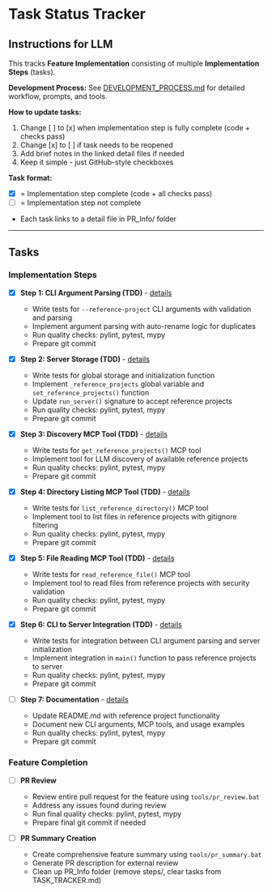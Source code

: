 # Task Status Tracker

## Instructions for LLM

This tracks **Feature Implementation** consisting of multiple **Implementation Steps** (tasks).

**Development Process:** See [DEVELOPMENT_PROCESS.md](./DEVELOPMENT_PROCESS.md) for detailed workflow, prompts, and tools.

**How to update tasks:**
1. Change [ ] to [x] when implementation step is fully complete (code + checks pass)
2. Change [x] to [ ] if task needs to be reopened
3. Add brief notes in the linked detail files if needed
4. Keep it simple - just GitHub-style checkboxes

**Task format:**
- [x] = Implementation step complete (code + all checks pass)
- [ ] = Implementation step not complete
- Each task links to a detail file in PR_Info/ folder

---

## Tasks

### Implementation Steps

- [x] **Step 1: CLI Argument Parsing (TDD)** - [details](steps/step_1.md)
  - Write tests for `--reference-project` CLI arguments with validation and parsing
  - Implement argument parsing with auto-rename logic for duplicates
  - Run quality checks: pylint, pytest, mypy
  - Prepare git commit

- [x] **Step 2: Server Storage (TDD)** - [details](steps/step_2.md)
  - Write tests for global storage and initialization function
  - Implement `_reference_projects` global variable and `set_reference_projects()` function
  - Update `run_server()` signature to accept reference projects
  - Run quality checks: pylint, pytest, mypy
  - Prepare git commit

- [x] **Step 3: Discovery MCP Tool (TDD)** - [details](steps/step_3.md)
  - Write tests for `get_reference_projects()` MCP tool
  - Implement tool for LLM discovery of available reference projects
  - Run quality checks: pylint, pytest, mypy
  - Prepare git commit

- [x] **Step 4: Directory Listing MCP Tool (TDD)** - [details](steps/step_4.md)
  - Write tests for `list_reference_directory()` MCP tool
  - Implement tool to list files in reference projects with gitignore filtering
  - Run quality checks: pylint, pytest, mypy
  - Prepare git commit

- [x] **Step 5: File Reading MCP Tool (TDD)** - [details](steps/step_5.md)
  - Write tests for `read_reference_file()` MCP tool
  - Implement tool to read files from reference projects with security validation
  - Run quality checks: pylint, pytest, mypy
  - Prepare git commit

- [x] **Step 6: CLI to Server Integration (TDD)** - [details](steps/step_6.md)
  - Write tests for integration between CLI argument parsing and server initialization
  - Implement integration in `main()` function to pass reference projects to server
  - Run quality checks: pylint, pytest, mypy
  - Prepare git commit

- [ ] **Step 7: Documentation** - [details](steps/step_7.md)
  - Update README.md with reference project functionality
  - Document new CLI arguments, MCP tools, and usage examples
  - Run quality checks: pylint, pytest, mypy
  - Prepare git commit

### Feature Completion

- [ ] **PR Review**
  - Review entire pull request for the feature using `tools/pr_review.bat`
  - Address any issues found during review
  - Run final quality checks: pylint, pytest, mypy
  - Prepare final git commit if needed

- [ ] **PR Summary Creation**
  - Create comprehensive feature summary using `tools/pr_summary.bat`
  - Generate PR description for external review
  - Clean up PR_Info folder (remove steps/, clear tasks from TASK_TRACKER.md)

